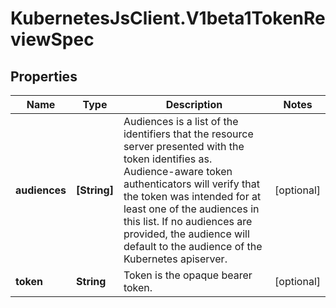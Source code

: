 # KubernetesJsClient.V1beta1TokenReviewSpec

## Properties
Name | Type | Description | Notes
------------ | ------------- | ------------- | -------------
**audiences** | **[String]** | Audiences is a list of the identifiers that the resource server presented with the token identifies as. Audience-aware token authenticators will verify that the token was intended for at least one of the audiences in this list. If no audiences are provided, the audience will default to the audience of the Kubernetes apiserver. | [optional] 
**token** | **String** | Token is the opaque bearer token. | [optional] 



